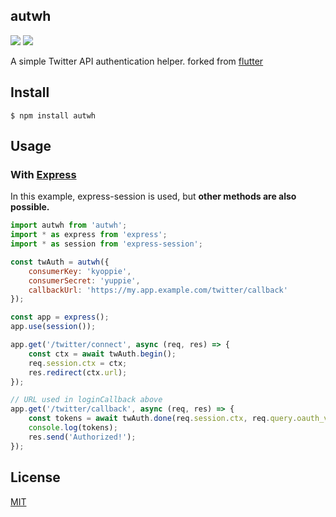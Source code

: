 autwh
-------------------------------

[![][npm-badge]][npm-link]
[![][mit-badge]][mit]

A simple Twitter API authentication helper. forked from [flutter](https://github.com/gosquared/flutter)

## Install
``` shell
$ npm install autwh
```

## Usage
### With [Express](https://github.com/expressjs/express)

In this example, express-session is used, but **other methods are also possible.**

``` javascript
import autwh from 'autwh';
import * as express from 'express';
import * as session from 'express-session';

const twAuth = autwh({
	consumerKey: 'kyoppie',
	consumerSecret: 'yuppie',
	callbackUrl: 'https://my.app.example.com/twitter/callback'
});

const app = express();
app.use(session());

app.get('/twitter/connect', async (req, res) => {
	const ctx = await twAuth.begin();
	req.session.ctx = ctx;
	res.redirect(ctx.url);
});

// URL used in loginCallback above
app.get('/twitter/callback', async (req, res) => {
	const tokens = await twAuth.done(req.session.ctx, req.query.oauth_verifier);
	console.log(tokens);
	res.send('Authorized!');
});
```

## License
[MIT](LICENSE)

[npm-link]:  https://www.npmjs.com/package/autwh
[npm-badge]: https://img.shields.io/npm/v/autwh.svg?style=flat-square
[mit]:       http://opensource.org/licenses/MIT
[mit-badge]: https://img.shields.io/badge/license-MIT-444444.svg?style=flat-square
